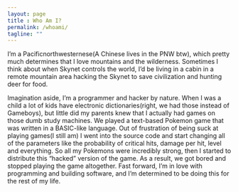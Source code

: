 ```yaml
---
layout: page
title : Who Am I?
permalink: /whoami/
tagline: ""
---
```

I’m a Pacificnorthwesternese(A Chinese lives in the PNW btw), which pretty much determines that I love mountains and the wilderness. Sometimes I think about when Skynet controls the world, I’d be living in a cabin in a remote mountain area hacking the Skynet to save civilization and hunting deer for food.

Imagination aside, I’m a programmer and hacker by nature. When I was a child a lot of kids have electronic dictionaries(right, we had those instead of Gameboys), but little did my parents knew that I actually had games on those dumb study machines. We played a text-based Pokemon game that was written in a BASIC-like language. Out of frustration of being suck at playing games(I still am) I went into the source code and start changing all of the parameters like the probability of critical hits, damage per hit, level and everything. So all my Pokemons were incredibly strong, then I started to distribute this “hacked” version of the game. As a result, we got bored and stopped playing the game altogether. Fast forward, I’m in love with programming and building software, and I’m determined to be doing this for the rest of my life.

